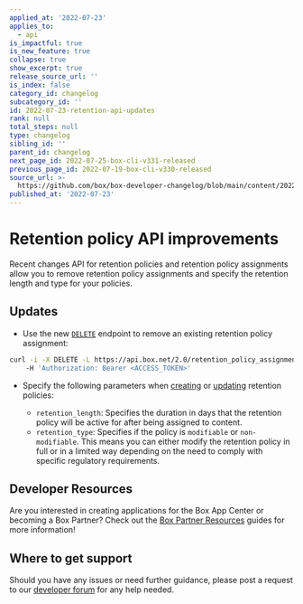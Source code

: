 ```yaml
---
applied_at: '2022-07-23'
applies_to:
  - api
is_impactful: true
is_new_feature: true
collapse: true
show_excerpt: true
release_source_url: ''
is_index: false
category_id: changelog
subcategory_id: ''
id: 2022-07-23-retention-api-updates
rank: null
total_steps: null
type: changelog
sibling_id: ''
parent_id: changelog
next_page_id: 2022-07-25-box-cli-v331-released
previous_page_id: 2022-07-19-box-cli-v330-released
source_url: >-
  https://github.com/box/box-developer-changelog/blob/main/content/2022/07-23-retention-api-updates.md
published_at: '2022-07-23'
---
```

# Retention policy API improvements

Recent changes API for retention policies and retention policy assignments allow you to remove retention policy assignments and specify the retention length and type for your policies.

<!-- more -->

## Updates

* Use the new [`DELETE`][1] endpoint to remove an existing retention policy assignment:

```bash
curl -i -X DELETE -L https://api.box.net/2.0/retention_policy_assignments/123456/
    -H 'Authorization: Bearer <ACCESS_TOKEN>' 
```

* Specify the following parameters when [creating][2] or [updating][3] retention policies:

    * `retention_length`: Specifies the duration in days that the retention policy will be active for after being assigned to content.
    * `retention_type`: Specifies if the policy is `modifiable` or `non-modifiable`. This means you can either modify the retention policy in full or in a limited way depending on the need to comply with specific regulatory requirements. 

## Developer Resources

Are you interested in creating applications for the Box App Center or becoming a Box Partner? Check out the
[Box Partner Resources][4] guides for more information!

## Where to get support

Should you have any issues or need further guidance, please post a request to
our [developer forum][5] for any help needed.

[1]: e://delete-retention-policy-assignments-id/
[2]: r://post-retention-policies/
[3]: r://put-retention-policies-id/
[4]: https://support.box.com/hc/en-us/sections/360009473734-Box-Partner-Resources
[5]: https://support.box.com/hc/en-us/community/topics/360001932973-Platform-and-Developer-Forum